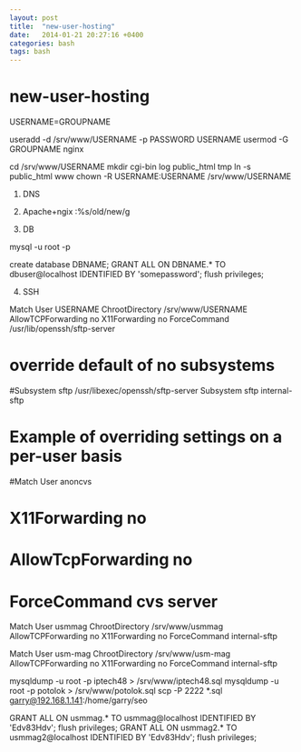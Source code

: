 ```yaml
---
layout: post
title:  "new-user-hosting"
date:   2014-01-21 20:27:16 +0400
categories: bash
tags: bash
---
```


# new-user-hosting
USERNAME=GROUPNAME

useradd -d /srv/www/USERNAME -p PASSWORD USERNAME
usermod -G GROUPNAME nginx

cd /srv/www/USERNAME
mkdir cgi-bin log public_html tmp
ln -s public_html www
chown -R USERNAME:USERNAME /srv/www/USERNAME

1. DNS
2. Apache+ngix
:%s/old/new/g

3. DB

mysql -u root -p

create database DBNAME;
GRANT ALL ON DBNAME.* TO dbuser@localhost IDENTIFIED BY 'somepassword';
flush privileges;

4. SSH

Match User USERNAME
    ChrootDirectory /srv/www/USERNAME
    AllowTCPForwarding no
    X11Forwarding no
    ForceCommand /usr/lib/openssh/sftp-server


# override default of no subsystems
#Subsystem      sftp    /usr/libexec/openssh/sftp-server
Subsystem sftp internal-sftp

# Example of overriding settings on a per-user basis
#Match User anoncvs
#       X11Forwarding no
#       AllowTcpForwarding no
#       ForceCommand cvs server

Match User usmmag
    ChrootDirectory /srv/www/usmmag
    AllowTCPForwarding no
    X11Forwarding no
    ForceCommand internal-sftp

Match User usm-mag 
    ChrootDirectory /srv/www/usm-mag
    AllowTCPForwarding no
    X11Forwarding no
    ForceCommand internal-sftp





 mysqldump -u root -p iptech48 > /srv/www/iptech48.sql
 mysqldump -u root -p potolok > /srv/www/potolok.sql
scp -P 2222 *.sql garry@192.168.1.141:/home/garry/seo






GRANT ALL ON usmmag.* TO usmmag@localhost IDENTIFIED BY 'Edv83Hdv';
flush privileges;
GRANT ALL ON usmmag2.* TO usmmag2@localhost IDENTIFIED BY 'Edv83Hdv';
flush privileges;
